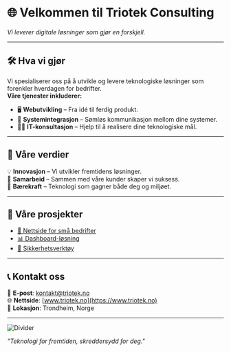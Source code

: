 # 🌐 Velkommen til Triotek Consulting

*Vi leverer digitale løsninger som gjør en forskjell.*  

---

## 🛠️ Hva vi gjør
Vi spesialiserer oss på å utvikle og levere teknologiske løsninger som forenkler hverdagen for bedrifter.  
**Våre tjenester inkluderer:**

- 🖥️ **Webutvikling** – Fra idé til ferdig produkt.
- 🔄 **Systemintegrasjon** – Sømløs kommunikasjon mellom dine systemer.
- 👨‍💻 **IT-konsultasjon** – Hjelp til å realisere dine teknologiske mål.

---

## 🚀 Våre verdier
💡 **Innovasjon** – Vi utvikler fremtidens løsninger.  
🤝 **Samarbeid** – Sammen med våre kunder skaper vi suksess.  
🌱 **Bærekraft** – Teknologi som gagner både deg og miljøet.  

---

## 📂 Våre prosjekter
- [🌟 Nettside for små bedrifter](https://github.com/TriotekConsulting/SmallBusinessWebsite)  
- [📊 Dashboard-løsning](https://github.com/TriotekConsulting/DashboardSolution)  
- [🔐 Sikkerhetsverktøy](https://github.com/TriotekConsulting/SecurityTools)  

---

## 📞 Kontakt oss
📧 **E-post**: [kontakt@triotek.no](mailto:kontakt@triotek.no)  
🌐 **Nettside**: [www.triotek.no](https://www.triotek.no)  
📍 **Lokasjon**: Trondheim, Norge  

---

![Divider](https://via.placeholder.com/1000x2?text=+)  

*"Teknologi for fremtiden, skreddersydd for deg."*
